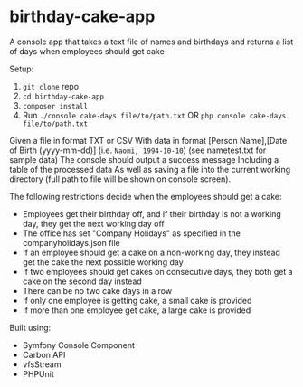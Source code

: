 # birthday-cake-app
A console app that takes a text file of names and birthdays and returns a list of days when employees should get cake

Setup:
1. `git clone` repo
2. `cd birthday-cake-app`
3. `composer install`
4. Run `./console cake-days file/to/path.txt` OR `php console cake-days file/to/path.txt`

Given a file in format TXT or CSV
With data in format [Person Name],[Date of Birth (yyyy-mm-dd)] (i.e. `Naomi, 1994-10-10`) (see nametest.txt for sample data)
The console should output a success message 
Including a table of the processed data
As well as saving a file into the current working directory (full path to file will be shown on console screen).

The following restrictions decide when the employees should get a cake:
- Employees get their birthday off, and if their birthday is not a working day, they get the next working day off
- The office has set "Company Holidays" as specified in the companyholidays.json file
- If an employee should get a cake on a non-working day, they instead get the cake the next possible working day
- If two employees should get cakes on consecutive days, they both get a cake on the second day instead
- There can be no two cake days in a row
- If only one employee is getting cake, a small cake is provided
- If more than one employee get cake, a large cake is provided

Built using:
- Symfony Console Component
- Carbon API
- vfsStream
- PHPUnit


